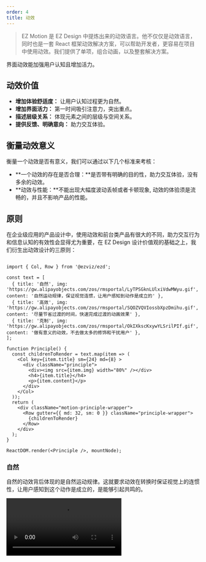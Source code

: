 ```yaml
---
order: 4
title: 动效
---
```


> EZ Motion 是 EZ Design 中提炼出来的动效语言。他不仅仅是动效语言，同时也是一套 React 框架动效解决方案，可以帮助开发者，更容易在项目中使用动效。我们提供了单项，组合动画，以及整套解决方案。

界面动效能加强用户认知且增加活力。

## 动效价值

- **增加体验舒适度：** 让用户认知过程更为自然。
- **增加界面活力：** 第一时间吸引注意力，突出重点。
- **描述层级关系：** 体现元素之间的层级与空间关系。
- **提供反馈、明确意向：** 助力交互体验。

## 衡量动效意义

衡量一个动效是否有意义，我们可以通过以下几个标准来考核：

- **一个动效的存在是否合理：**是否带有明确的目的性，助力交互体验，没有多余的动效。
- **动效与性能：**不能出现大幅度波动丢帧或者卡顿现象, 动效的体验须是流畅的，并且不影响产品的性能。

## 原则

在企业级应用的产品设计中，使用动效和前台类产品有很大的不同，助力交互行为和信息认知的有效性会显得尤为重要，在 EZ Design 设计价值观的基础之上，我们衍生出动效设计的三原则：

```__react

import { Col, Row } from '@ezviz/ezd';

const text = [
  { title: '自然', img: 'https://gw.alipayobjects.com/zos/rmsportal/LyTPSGknLUlxiVdwMWyu.gif', content: '自然运动规律，保证视觉连惯，让用户感知到动作是成立的' },
  { title: '高效', img: 'https://gw.alipayobjects.com/zos/rmsportal/SQOZVQVIossbXpzDmihu.gif', content: '尽量节省过渡的时间，快速完成过渡的动画效果' },
  { title: '克制', img: 'https://gw.alipayobjects.com/zos/rmsportal/OkIXkscKxywYLSrilPIf.gif', content: '做有意义的动效，不去做太多的修饰和干扰用户' },
];

function Principle() {
  const childrenToRender = text.map(item => (
    <Col key={item.title} sm={24} md={8} >
      <div className="principle">
        <div><img src={item.img} width="80%" /></div>
        <h4>{item.title}</h4>
        <p>{item.content}</p>
      </div>
    </Col>
  ));
  return (
    <div className="motion-principle-wrapper">
      <Row gutter={{ md: 32, sm: 0 }} className="principle-wrapper">
        {childrenToRender}
      </Row>
    </div>
  );
}

ReactDOM.render(<Principle />, mountNode);
```

### 自然

自然的动效背后体现的是自然运动规律。这就要求动效在转换时保证视觉上的连惯性，让用户感知到这个动作是成立的，是能够引起共鸣的。

<video class="motion-video-min" src="https://gw.alipayobjects.com/os/rmsportal/NTMlQdLIkPjOACXsdRrq.mp4" loop="true" />

以 button 的动效设计为例，设计师将其想像成一片树叶飘浮在水面之上，当你去触碰它时，叶子会下浮再反弹，然后出现涟漪效果。

### 高效

企业级应用追求的是高效的用户体验，与之对应的动效设计也应如此，尽量节省过渡的时间，快速完成过渡的动画效果。

<video class="motion-video-min" src="https://gw.alipayobjects.com/os/rmsportal/wMKeLGnpDxhwfCsBqKNN.mp4" loop="true" />

举个例子，在出场与进场的动效里，出场不用大张旗鼓的去吸引用户的注意力，而是做到简单清晰即可。所以我们的出场时间采用了更快的速度,同时也不设置队列依次出场的形式，只需要整块直接消失即可。

### 克制

尽量避免夸张的动效，做有意义的事，不去做太多的修饰而干扰用户。

<video src="https://gw.alipayobjects.com/os/rmsportal/FeUCANmoDRwCSmIcnPNF.mp4" loop="true" class="motion-video-min" />

如我们的 Menu，在展开时，更注重的是菜单的内容，而右侧的图标切换并不是主要的元素，不需要过度强调去分散用户的注意。只需在不经意间切换，明确指示变化即可。
